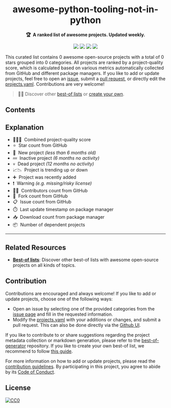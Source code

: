 <!-- markdownlint-disable -->
<h1 align="center">
    awesome-python-tooling-not-in-python
    <br>
</h1>

<p align="center">
    <strong>🏆&nbsp; A ranked list of awesome projects. Updated weekly.</strong>
</p>

<p align="center">
    <a href="https://best-of.org" title="Best-of Badge"><img src="http://bit.ly/3o3EHNN"></a>
    <a href="#Contents" title="Project Count"><img src="https://img.shields.io/badge/projects-0-blue.svg?color=5ac4bf"></a>
    <a href="#Contribution" title="Contributions are welcome"><img src="https://img.shields.io/badge/contributions-welcome-green.svg"></a>
    <a href="https://github.com/hasansezertasan/awesome-python-tooling-not-in-python/releases" title="Best-of Updates"><img src="https://img.shields.io/github/release-date/hasansezertasan/awesome-python-tooling-not-in-python?color=green&label=updated"></a>
</p>

This curated list contains 0 awesome open-source projects with a total of 0 stars grouped into 0 categories. All projects are ranked by a project-quality score, which is calculated based on various metrics automatically collected from GitHub and different package managers. If you like to add or update projects, feel free to open an [issue](https://github.com/hasansezertasan/awesome-python-tooling-not-in-python/issues/new/choose), submit a [pull request](https://github.com/hasansezertasan/awesome-python-tooling-not-in-python/pulls), or directly edit the [projects.yaml](https://github.com/hasansezertasan/awesome-python-tooling-not-in-python/edit/main/projects.yaml). Contributions are very welcome!

> 🧙‍♂️  Discover other [best-of lists](https://best-of.org) or [create your own](https://github.com/best-of-lists/best-of/blob/main/create-best-of-list.md).

## Contents


## Explanation
- 🥇🥈🥉&nbsp; Combined project-quality score
- ⭐️&nbsp; Star count from GitHub
- 🐣&nbsp; New project _(less than 6 months old)_
- 💤&nbsp; Inactive project _(6 months no activity)_
- 💀&nbsp; Dead project _(12 months no activity)_
- 📈📉&nbsp; Project is trending up or down
- ➕&nbsp; Project was recently added
- ❗️&nbsp; Warning _(e.g. missing/risky license)_
- 👨‍💻&nbsp; Contributors count from GitHub
- 🔀&nbsp; Fork count from GitHub
- 📋&nbsp; Issue count from GitHub
- ⏱️&nbsp; Last update timestamp on package manager
- 📥&nbsp; Download count from package manager
- 📦&nbsp; Number of dependent projects


---

## Related Resources

- [**Best-of lists**](https://best-of.org): Discover other best-of lists with awesome open-source projects on all kinds of topics.

## Contribution

Contributions are encouraged and always welcome! If you like to add or update projects, choose one of the following ways:

- Open an issue by selecting one of the provided categories from the [issue page](https://github.com/hasansezertasan/awesome-python-tooling-not-in-python/issues/new/choose) and fill in the requested information.
- Modify the [projects.yaml](https://github.com/hasansezertasan/awesome-python-tooling-not-in-python/blob/main/projects.yaml) with your additions or changes, and submit a pull request. This can also be done directly via the [Github UI](https://github.com/hasansezertasan/awesome-python-tooling-not-in-python/edit/main/projects.yaml).

If you like to contribute to or share suggestions regarding the project metadata collection or markdown generation, please refer to the [best-of-generator](https://github.com/best-of-lists/best-of-generator) repository. If you like to create your own best-of list, we recommend to follow [this guide](https://github.com/best-of-lists/best-of/blob/main/create-best-of-list.md).

For more information on how to add or update projects, please read the [contribution guidelines](https://github.com/hasansezertasan/awesome-python-tooling-not-in-python/blob/main/CONTRIBUTING.md). By participating in this project, you agree to abide by its [Code of Conduct](https://github.com/hasansezertasan/awesome-python-tooling-not-in-python/blob/main/.github/CODE_OF_CONDUCT.md).

## License

[![CC0](https://mirrors.creativecommons.org/presskit/buttons/88x31/svg/by-sa.svg)](https://creativecommons.org/licenses/by-sa/4.0/)
